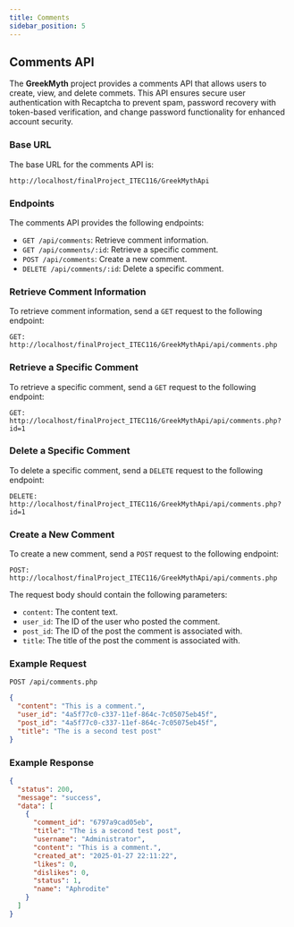 ```yaml
---
title: Comments
sidebar_position: 5
---
```


## Comments API

The **GreekMyth** project provides a comments API that allows users to create, view, and delete commets. This API ensures secure user authentication with Recaptcha to prevent spam, password recovery with token-based verification, and change password functionality for enhanced account security.

### Base URL

The base URL for the comments API is:

```http
http://localhost/finalProject_ITEC116/GreekMythApi
```

### Endpoints

The comments API provides the following endpoints:

- `GET /api/comments`: Retrieve comment information.
- `GET /api/comments/:id`: Retrieve a specific comment.
- `POST /api/comments`: Create a new comment.
- `DELETE /api/comments/:id`: Delete a specific comment.

### Retrieve Comment Information

To retrieve comment information, send a `GET` request to the following endpoint:

```http
GET: http://localhost/finalProject_ITEC116/GreekMythApi/api/comments.php
```

### Retrieve a Specific Comment

To retrieve a specific comment, send a `GET` request to the following endpoint:

```http
GET: http://localhost/finalProject_ITEC116/GreekMythApi/api/comments.php?id=1
```

### Delete a Specific Comment

To delete a specific comment, send a `DELETE` request to the following endpoint:

```http
DELETE: http://localhost/finalProject_ITEC116/GreekMythApi/api/comments.php?id=1
```

### Create a New Comment

To create a new comment, send a `POST` request to the following endpoint:

```http
POST: http://localhost/finalProject_ITEC116/GreekMythApi/api/comments.php
```

The request body should contain the following parameters:

- `content`: The content text.
- `user_id`: The ID of the user who posted the comment.
- `post_id`: The ID of the post the comment is associated with.
- `title`: The title of the post the comment is associated with.

### Example Request

```http
POST /api/comments.php
```

```json
{
  "content": "This is a comment.",
  "user_id": "4a5f77c0-c337-11ef-864c-7c05075eb45f",
  "post_id": "4a5f77c0-c337-11ef-864c-7c05075eb45f",
  "title": "The is a second test post"
}
```

### Example Response

```json
{
  "status": 200,
  "message": "success",
  "data": [
    {
      "comment_id": "6797a9cad05eb",
      "title": "The is a second test post",
      "username": "Administrator",
      "content": "This is a comment.",
      "created_at": "2025-01-27 22:11:22",
      "likes": 0,
      "dislikes": 0,
      "status": 1,
      "name": "Aphrodite"
    }
  ]
}
```
